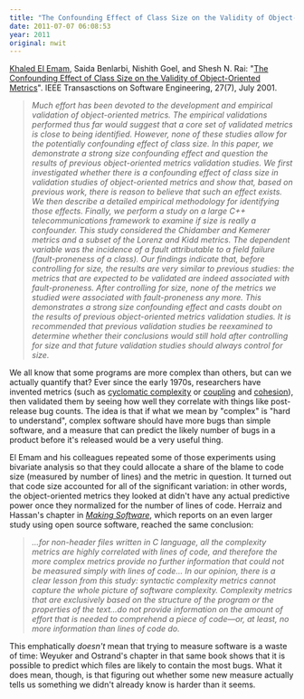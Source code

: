```yaml
---
title: "The Confounding Effect of Class Size on the Validity of Object-Oriented Metrics"
date: 2011-07-07 06:08:53
year: 2011
original: nwit
---
```

<p><a href="http://ehip.blogs.com/about.html">Khaled El Emam</a>, Saida Benlarbi, Nishith Goel, and Shesh N. Rai: "<a href="http://ieeexplore.ieee.org/xpl/freeabs_all.jsp?arnumber=935855">The Confounding Effect of Class Size on the Validity of Object-Oriented Metrics</a>". IEEE Transasctions on Software Engineering, 27(7), July 2001.</p>
<blockquote><em>Much effort has been devoted to the development and empirical validation of object-oriented metrics. The empirical validations performed thus far would suggest that a core set of validated metrics is close to being identified. However, none of these studies allow for the potentially confounding effect of class size. In this paper, we demonstrate a strong size confounding effect and question the results of previous object-oriented metrics validation studies. We first investigated whether there is a confounding effect of class size in validation studies of object-oriented metrics and show that, based on previous work, there is reason to believe that such an effect exists. We then describe a detailed empirical methodology for identifying those effects. Finally, we perform a study on a large C++ telecommunications framework to examine if size is really a confounder. This study considered the Chidamber and Kemerer metrics and a subset of the Lorenz and Kidd metrics. The dependent variable was the incidence of a fault attributable to a field failure (fault-proneness of a class). Our findings indicate that, before controlling for size, the results are very similar to previous studies: the metrics that are expected to be validated are indeed associated with fault-proneness. After controlling for size, none of the metrics we studied were associated with fault-proneness any more. This demonstrates a strong size confounding effect and casts doubt on the results of previous object-oriented metrics validation studies. It is recommended that previous validation studies be reexamined to determine whether their conclusions would still hold after controlling for size and that future validation studies should always control for size.</em></blockquote>
<p>We all know that some programs are more complex than others, but can we actually quantify that?  Ever since the early 1970s, researchers have invented metrics (such as <a href="http://en.wikipedia.org/wiki/Cyclomatic_complexity">cyclomatic complexity</a> or <a href="http://en.wikipedia.org/wiki/Coupling_%28computer_programming%29">coupling</a> and <a href="http://en.wikipedia.org/wiki/Cohesion_%28computer_science%29">cohesion</a>), then validated them by seeing how well they correlate with things like post-release bug counts.  The idea is that if what we mean by "complex" is "hard to understand", complex software should have more bugs than simple software, and a measure that can predict the likely number of bugs in a product before it's released would be a very useful thing.</p>
<p>El Emam and his colleagues repeated some of those experiments using bivariate analysis so that they could allocate a share of the blame to code size (measured by number of lines) and the metric in question.  It turned out that code size accounted for all of the significant variation: in other words, the object-oriented metrics they looked at didn't have any actual predictive power once they normalized for the number of lines of code.  Herraiz and Hassan's chapter in <a href="http://www.amazon.com/Making-Software-Really-Works-Believe/dp/0596808321"><em>Making Software</em></a>, which reports on an even larger study using open source software, reached the same conclusion:</p>
<blockquote><em>...for non-header files written in C language, all the complexity metrics are highly correlated with lines of code, and therefore the more complex metrics provide no further information that could not be measured simply with lines of code... In our opinion, there is a clear lesson from this study: syntactic complexity metrics cannot capture the whole picture of software complexity. Complexity metrics that are exclusively based on the structure of the program or the properties of the text...do not provide information on the amount of effort that is needed to comprehend a piece of code&mdash;or, at least, no more information than lines of code do.</em></blockquote>
<p>This emphatically <em>doesn't</em> mean that trying to measure software is a waste of time: Weyuker and Ostrand's chapter in that same book shows that it is possible to predict which files are likely to contain the most bugs.  What it does mean, though, is that figuring out whether some new measure actually tells us something we didn't already know is harder than it seems.</p>
